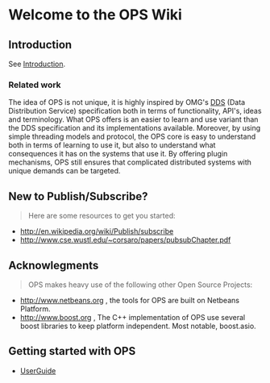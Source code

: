 # Welcome to the OPS Wiki #

## Introduction ##

See [Introduction](BasicConcepts.md).

### Related work ###
The idea of OPS is not unique, it is highly inspired by OMG's [DDS](http://portals.omg.org/dds) (Data Distribution Service) specification both in terms of functionality, API's, ideas and terminology. What OPS offers is an easier to learn and use variant than the DDS specification and its implementations available. Moreover, by using simple threading models and protocol, the OPS core is easy to understand both in terms of learning to use it, but also to understand what consequences it has on the systems that use it. By offering plugin mechanisms, OPS still ensures that complicated distributed systems with unique demands can be targeted.


## New to Publish/Subscribe? ##
> Here are some resources to get you started:
  * http://en.wikipedia.org/wiki/Publish/subscribe
  * http://www.cse.wustl.edu/~corsaro/papers/pubsubChapter.pdf

## Acknowlegments ##
> OPS makes heavy use of the following other Open Source Projects:
  * http://www.netbeans.org , the tools for OPS are built on Netbeans Platform.
  * http://www.boost.org , The C++ implementation of OPS use several boost libraries to keep platform independent. Most notable, boost.asio.

## Getting started with OPS ##
  * [UserGuide](UserGuide.md)
